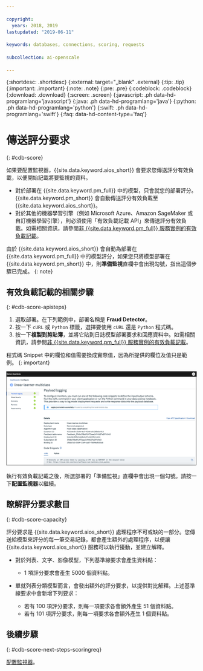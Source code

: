 ```yaml
---

copyright:
  years: 2018, 2019
lastupdated: "2019-06-11"

keywords: databases, connections, scoring, requests

subcollection: ai-openscale

---
```


{:shortdesc: .shortdesc}
{:external: target="_blank" .external}
{:tip: .tip}
{:important: .important}
{:note: .note}
{:pre: .pre}
{:codeblock: .codeblock}
{:download: .download}
{:screen: .screen}
{:javascript: .ph data-hd-programlang='javascript'}
{:java: .ph data-hd-programlang='java'}
{:python: .ph data-hd-programlang='python'}
{:swift: .ph data-hd-programlang='swift'}
{:faq: data-hd-content-type='faq'}

# 傳送評分要求
{: #cdb-score}

如果要配置監視器，{{site.data.keyword.aios_short}} 會要求您傳送評分有效負載，以便開始記載將要監視的資料。

- 對於部署在 {{site.data.keyword.pm_full}} 中的模型，只會就您的部署評分。{{site.data.keyword.pm_short}} 會自動傳送評分有效負載至 {{site.data.keyword.aios_short}}。 
- 對於其他的機器學習引擎（例如 Microsoft Azure、Amazon SageMaker 或自訂機器學習引擎），則必須使用「有效負載記載 API」來傳送評分有效負載。如需相關資訊，請參閱[非 {{site.data.keyword.pm_full}} 服務實例的有效負載記載](/docs/services/ai-openscale?topic=ai-openscale-cml-connect)。

由於 {{site.data.keyword.aios_short}} 會自動為部署在 {{site.data.keyword.pm_full}} 中的模型評分，如果您只將模型部署在 {{site.data.keyword.pm_short}} 中，則**準備監視**直欄中會出現勾號，指出這個步驟已完成。
{: note}

## 有效負載記載的相關步驟
{: #cdb-score-apisteps}

1. 選取部署。在下列範例中，部署名稱是 **Fraud Detector**。
2. 按一下 `cURL` 或 `Python` 標籤，選擇要使用 `cURL` 還是 `Python` 程式碼。
3. 按一下**複製到剪貼簿**，並將它貼到日誌模型部署要求和回應資料中。如需相關資訊，請參閱[非 {{site.data.keyword.pm_full}} 服務實例的有效負載記載](/docs/services/ai-openscale?topic=ai-openscale-cml-connect)。

程式碼 Snippet 中的欄位和值需要換成實際值，因為所提供的欄位及值只是範例。
{: important}

![選取資料庫](images/config-send-scoring.png)

執行有效負載記載之後，所選部署的「準備監視」直欄中會出現一個勾號。請按一下**配置監視器**以繼續。

## 瞭解評分要求數目
{: #cdb-score-capacity}

評分要求是 {{site.data.keyword.aios_short}} 處理程序不可或缺的一部分。您傳送給模型來評分的每一筆交易記錄，都會產生額外的處理程序，以便讓 {{site.data.keyword.aios_short}} 服務可以執行擾動，並建立解釋。

- 對於列表、文字、影像模型，下列基準線要求會產生資料點：

   - 1 項評分要求會產生 5000 個資料點。

- 單就列表分類模型而言，會發出額外的評分要求，以提供對比解釋。上述基準線要求中會新增下列要求：

   - 若有 100 項評分要求，則每一項要求各會額外產生 51 個資料點。
   - 若有 101 項評分要求，則每一項要求各會額外產生 1 個資料點。


## 後續步驟
{: #cdb-score-next-steps-scoringreq}

[配置監視器](https://test.cloud.ibm.com/docs/services/ai-openscale?topic=ai-openscale-mo-config)。
